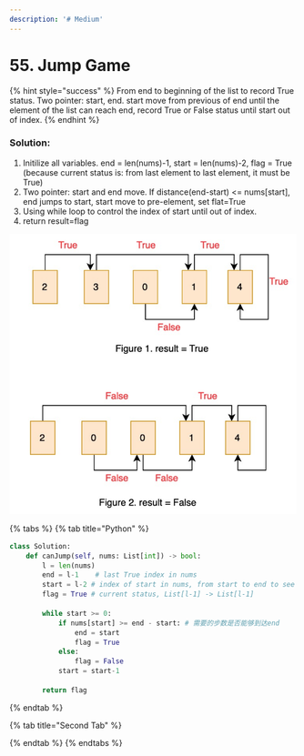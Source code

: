 ```yaml
---
description: '# Medium'
---
```


# 55. Jump Game

{% hint style="success" %}
From end to beginning of the list to record True status. Two pointer: start, end. start move from previous of end until the element of the list can reach end, record True or False status until start out of index.
{% endhint %}

### Solution:

1. Initilize all variables. end = len\(nums\)-1, start = len\(nums\)-2, flag = True \(because current status is: from last element to last element, it must be True\)
2. Two pointer: start and end move. If distance\(end-start\) &lt;= nums\[start\], end jumps to start, start move to pre-element, set flat=True
3. Using while loop to control the index of start until out of index. 
4. return result=flag

![](../.gitbook/assets/1592254377186.jpg)

{% tabs %}
{% tab title="Python" %}
```python
class Solution:
    def canJump(self, nums: List[int]) -> bool:
        l = len(nums)
        end = l-1    # last True index in nums
        start = l-2 # index of start in nums, from start to end to see if possible
        flag = True # current status, List[l-1] -> List[l-1]
        
        while start >= 0:
            if nums[start] >= end - start: # 需要的步数是否能够到达end
                end = start
                flag = True
            else:
                flag = False
            start = start-1
        
        return flag
```
{% endtab %}

{% tab title="Second Tab" %}

{% endtab %}
{% endtabs %}

